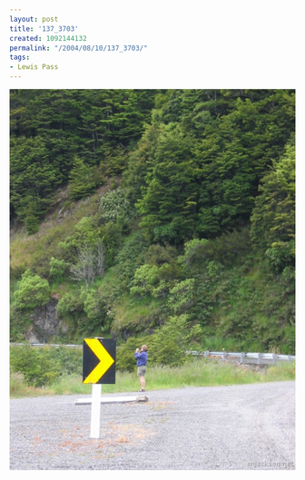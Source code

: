 ```yaml
---
layout: post
title: '137_3703'
created: 1092144132
permalink: "/2004/08/10/137_3703/"
tags:
- Lewis Pass
---
```


<img src="/image/images/137_3703-1262.jpg"/>

